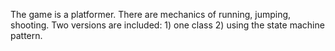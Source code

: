 The game is a platformer. There are mechanics of running, jumping, shooting. Two versions are included: 1) one class 2) using the state machine pattern.
